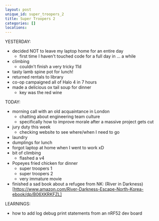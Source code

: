 ```yaml
---
layout: post
unique_id: super_troopers_2
title: Super Troopers 2
categories: []
locations: 
---
```


YESTERDAY:
* decided NOT to leave my laptop home for an entire day
  * first time I haven't touched code for a full day in ... a while
* climbing
  * couldn't finish a very tricky 11d
* tasty lamb spine pot for lunch!
* returned rentals to library
* co-op campaigned all of Halo 4 in 7 hours
* made a delicious ox tail soup for dinner
  * key was the red wine

TODAY:
* morning call with an old acquaintance in London
  * chatting about engineering team culture
  * specifically how to improve morale after a massive project gets cut
* jury duty this week
  * checking website to see where/when I need to go
* laundry
* dumplings for lunch
* forgot laptop at home when I went to work xD
* bit of climbing
  * flashed a v4
* Popeyes fried chicken for dinner
  * super troopers 1
  * super troopers 2
  * very immature movie
* finished a sad book about a refugee from NK: (River in Darkness)[https://www.amazon.com/River-Darkness-Escape-North-Korea-ebook/dp/B06XKRKFZL]

LEARNINGS:
* how to add log debug print statements from an nRF52 dev board
